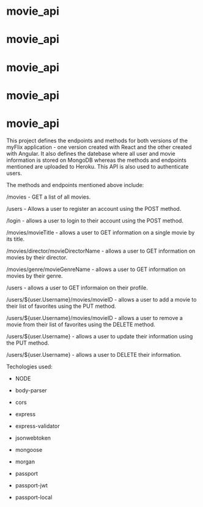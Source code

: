 # movie_api

# movie_api

# movie_api

# movie_api

# movie_api

This project defines the endpoints and methods for both versions of the myFlix application - one version created with React and the other created with Angular. It also defines the datebase where all user and movie information is stored on MongoDB whereas the methods and endpoints mentioned are uploaded to Heroku. This API is also used to authenticate users.

The methods and endpoints mentioned above include:

/movies - GET a list of all movies.

/users - Allows a user to register an account using the POST method.

/login - allows a user to login to their account using the POST method.

/movies/movieTitle - allows a user to GET information on a single movie by its title.

/movies/director/movieDirectorName - allows a user to GET information on movies by their director.

/movies/genre/movieGenreName - allows a user to GET information on movies by their genre.

/users - allows a user to GET informaion on their profile.

/users/${user.Username}/movies/movieID - allows a user to add a movie to their list of favorites using the PUT method.

/users/${user.Username}/movies/movieID - allows a user to remove a movie from their list of favorites using the DELETE method.

/users/${user.Username} - allows a user to update their information using the PUT method.

/users/${user.Username} - allows a user to DELETE their information.

Techologies used:

- NODE

- body-parser

- cors

- express

- express-validator

* jsonwebtoken

* mongoose

* morgan

* passport

* passport-jwt

* passport-local
